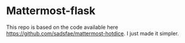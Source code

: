 # Mattermost-flask

This repo is based on the code available here https://github.com/sadsfae/mattermost-hotdice. I just made it simpler.
